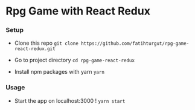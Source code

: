 # Rpg Game with React Redux

### Setup

- Clone this repo
  `git clone https://github.com/fatihturgut/rpg-game-react-redux.git`

- Go to project directory
  `cd rpg-game-react-redux`

- Install npm packages with yarn
  `yarn`

### Usage

- Start the app on localhost:3000 !
  `yarn start`

